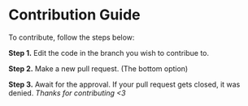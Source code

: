 # Contribution Guide


To contribute, follow the steps below:


**Step 1.**
  Edit the code in the branch you wish to contribue to.
  
**Step 2.**
  Make a new pull request. (The bottom option)
  
**Step 3.**
  Await for the approval. If your pull request gets closed, it was denied.
  *Thanks for contributing <3*
